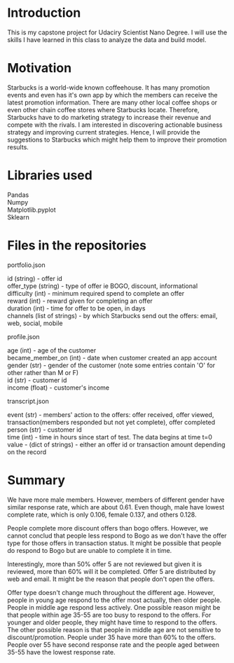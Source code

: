 # Introduction

This is my capstone project for Udaciry Scientist Nano Degree. I will use the skills I have learned in this class to analyze the data and build model.

# Motivation
 
Starbucks is a world-wide known coffeehouse. It has many promotion events and even has it's own app by which the members can receive the latest promotion information. There are many other local coffee shops or even other chain coffee stores where Starbucks locate. Therefore, Starbucks have to do marketing strategy to increase their revenue and compete with the rivals. I am interested in discovering actionable business strategy and improving current strategies. Hence, I will provide the suggestions to Starbucks which might help them to improve their promotion results. 

# Libraries used

Pandas  
Numpy  
Matplotlib.pyplot  
Sklearn  

# Files in the repositories

portfolio.json  

id (string) - offer id  
offer_type (string) - type of offer ie BOGO, discount, informational  
difficulty (int) - minimum required spend to complete an offer  
reward (int) - reward given for completing an offer  
duration (int) - time for offer to be open, in days  
channels (list of strings) - by which Starbucks send out the offers: email, web, social, mobile  

profile.json  

age (int) - age of the customer  
became_member_on (int) - date when customer created an app account  
gender (str) - gender of the customer (note some entries contain 'O' for other rather than M or F)  
id (str) - customer id  
income (float) - customer's income  

transcript.json  

event (str) - members' action to the offers:  offer received, offer viewed, transaction(members responded but not yet complete), offer completed  
person (str) - customer id  
time (int) - time in hours since start of test. The data begins at time t=0  
value - (dict of strings) - either an offer id or transaction amount depending on the record   

# Summary

We have more male members. However, members of different gender have similar response rate, which are about 0.61. Even though, male have lowest complete rate, which is only 0.106, female 0.137, and others 0.128.

People complete more discount offers than bogo offers. However, we cannot conclud that people less respond to Bogo as we don't have the offer type for those offers in transaction status. It might be possible that people do respond to Bogo but are unable to complete it in time.

Interestingly, more than 50% offer 5 are not reviewed but given it is reviewed, more than 60% will it be completed. Offer 5 are distributed by web and email. It might be the reason that people don't open the offers. 

Offer type doesn't change much throughout the different age. However, people in young age respond to the offer most actually, then older people. People in middle age respond less actively. One possible reason might be that people within age 35-55 are too busy to respond to the offers. For younger and older people, they might have time to respond to the offers. The other possible reason is that people in middle age are not sensitive to discount/promotion. People under 35 have more than 60% to the offers. People over 55 have second response rate and the people aged between 35-55 have the lowest response rate.


